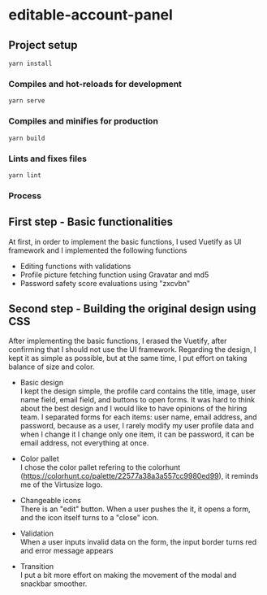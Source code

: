 # editable-account-panel

## Project setup
```
yarn install
```

### Compiles and hot-reloads for development
```
yarn serve
```

### Compiles and minifies for production
```
yarn build
```

### Lints and fixes files
```
yarn lint
```
### Process
## First step - Basic functionalities
At first, in order to implement the basic functions, I used Vuetify as UI framework and I implemented the following functions
- Editing functions with validations
- Profile picture fetching function using Gravatar and md5
- Password safety score evaluations using "zxcvbn"

## Second step - Building the original design using CSS
After implementing the basic functions, I erased the Vuetify, after confirming that I should not use the UI framework.
Regarding the design, I kept it as simple as possible, but at the same time, I put effort on taking balance of size and color.

- Basic design  
I kept the design simple, the profile card contains the title, image, user name field, email field, and buttons to open forms.
It was hard to think about the best design and I would like to have opinions of the hiring team.
I separated forms for each items: user name, email address, and password, because as a user, I rarely modify my user profile data and when I change it I change only one item, it can be password, it can be email address, not everything at once.

- Color pallet  
I chose the color pallet refering to the colorhunt (https://colorhunt.co/palette/22577a38a3a557cc9980ed99), it reminds me of the Virtusize logo.

- Changeable icons  
There is an "edit" button. When a user pushes the it, it opens a form, and the icon itself turns to a "close" icon.

- Validation  
When a user inputs invalid data on the form, the input border turns red and error message appears

- Transition  
I put a bit more effort on making the movement of the modal and snackbar smoother.

